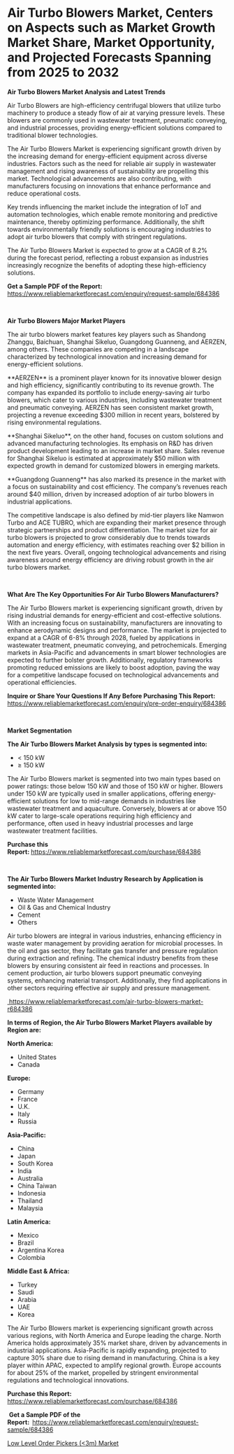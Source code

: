 <p><h1>Air Turbo Blowers Market, Centers on Aspects such as Market Growth Market Share, Market Opportunity, and Projected Forecasts Spanning from 2025 to 2032</h1></p><p><strong>Air Turbo Blowers Market Analysis and Latest Trends</strong></p>
<p><p>Air Turbo Blowers are high-efficiency centrifugal blowers that utilize turbo machinery to produce a steady flow of air at varying pressure levels. These blowers are commonly used in wastewater treatment, pneumatic conveying, and industrial processes, providing energy-efficient solutions compared to traditional blower technologies. </p><p>The Air Turbo Blowers Market is experiencing significant growth driven by the increasing demand for energy-efficient equipment across diverse industries. Factors such as the need for reliable air supply in wastewater management and rising awareness of sustainability are propelling this market. Technological advancements are also contributing, with manufacturers focusing on innovations that enhance performance and reduce operational costs. </p><p>Key trends influencing the market include the integration of IoT and automation technologies, which enable remote monitoring and predictive maintenance, thereby optimizing performance. Additionally, the shift towards environmentally friendly solutions is encouraging industries to adopt air turbo blowers that comply with stringent regulations. </p><p>The Air Turbo Blowers Market is expected to grow at a CAGR of 8.2% during the forecast period, reflecting a robust expansion as industries increasingly recognize the benefits of adopting these high-efficiency solutions.</p></p>
<p><strong>Get a Sample PDF of the Report:&nbsp;</strong> <a href="https://www.reliablemarketforecast.com/enquiry/request-sample/684386?utm_campaign=2736&utm_medium=2&utm_source=Github&utm_content=ia&utm_term=29032025&utm_id=air-turbo-blowers">https://www.reliablemarketforecast.com/enquiry/request-sample/684386</a></p>
<p>&nbsp;</p>
<p><strong>Air Turbo Blowers Major Market Players</strong></p>
<p><p>The air turbo blowers market features key players such as Shandong Zhanggu, Baichuan, Shanghai Sikeluo, Guangdong Guanneng, and AERZEN, among others. These companies are competing in a landscape characterized by technological innovation and increasing demand for energy-efficient solutions.</p><p>**AERZEN** is a prominent player known for its innovative blower design and high efficiency, significantly contributing to its revenue growth. The company has expanded its portfolio to include energy-saving air turbo blowers, which cater to various industries, including wastewater treatment and pneumatic conveying. AERZEN has seen consistent market growth, projecting a revenue exceeding $300 million in recent years, bolstered by rising environmental regulations.</p><p>**Shanghai Sikeluo**, on the other hand, focuses on custom solutions and advanced manufacturing technologies. Its emphasis on R&D has driven product development leading to an increase in market share. Sales revenue for Shanghai Sikeluo is estimated at approximately $50 million with expected growth in demand for customized blowers in emerging markets.</p><p>**Guangdong Guanneng** has also marked its presence in the market with a focus on sustainability and cost efficiency. The company’s revenues reach around $40 million, driven by increased adoption of air turbo blowers in industrial applications.</p><p>The competitive landscape is also defined by mid-tier players like Namwon Turbo and ACE TUBRO, which are expanding their market presence through strategic partnerships and product differentiation. The market size for air turbo blowers is projected to grow considerably due to trends towards automation and energy efficiency, with estimates reaching over $2 billion in the next five years. Overall, ongoing technological advancements and rising awareness around energy efficiency are driving robust growth in the air turbo blowers market.</p></p>
<p>&nbsp;</p>
<p><strong>What Are The Key Opportunities For Air Turbo Blowers Manufacturers?</strong></p>
<p><p>The Air Turbo Blowers market is experiencing significant growth, driven by rising industrial demands for energy-efficient and cost-effective solutions. With an increasing focus on sustainability, manufacturers are innovating to enhance aerodynamic designs and performance. The market is projected to expand at a CAGR of 6-8% through 2028, fueled by applications in wastewater treatment, pneumatic conveying, and petrochemicals. Emerging markets in Asia-Pacific and advancements in smart blower technologies are expected to further bolster growth. Additionally, regulatory frameworks promoting reduced emissions are likely to boost adoption, paving the way for a competitive landscape focused on technological advancements and operational efficiencies.</p></p>
<p><strong>Inquire or Share Your Questions If Any Before Purchasing This Report:</strong> <a href="https://www.reliablemarketforecast.com/enquiry/pre-order-enquiry/684386?utm_campaign=2736&utm_medium=2&utm_source=Github&utm_content=ia&utm_term=29032025&utm_id=air-turbo-blowers">https://www.reliablemarketforecast.com/enquiry/pre-order-enquiry/684386</a></p>
<p>&nbsp;</p>
<p><strong>Market Segmentation</strong></p>
<p><strong>The Air Turbo Blowers Market Analysis by types is segmented into:</strong></p>
<p><ul><li>< 150 kW</li><li>≥ 150 kW</li></ul></p>
<p><p>The Air Turbo Blowers market is segmented into two main types based on power ratings: those below 150 kW and those of 150 kW or higher. Blowers under 150 kW are typically used in smaller applications, offering energy-efficient solutions for low to mid-range demands in industries like wastewater treatment and aquaculture. Conversely, blowers at or above 150 kW cater to large-scale operations requiring high efficiency and performance, often used in heavy industrial processes and large wastewater treatment facilities.</p></p>
<p><strong>Purchase this Report:&nbsp;</strong><a href="https://www.reliablemarketforecast.com/purchase/684386?utm_campaign=2736&utm_medium=2&utm_source=Github&utm_content=ia&utm_term=29032025&utm_id=air-turbo-blowers">https://www.reliablemarketforecast.com/purchase/684386</a></p>
<p>&nbsp;</p>
<p><strong>The Air Turbo Blowers Market Industry Research by Application is segmented into:</strong></p>
<p><ul><li>Waste Water Management</li><li>Oil & Gas and Chemical Industry</li><li>Cement</li><li>Others</li></ul></p>
<p><p>Air turbo blowers are integral in various industries, enhancing efficiency in waste water management by providing aeration for microbial processes. In the oil and gas sector, they facilitate gas transfer and pressure regulation during extraction and refining. The chemical industry benefits from these blowers by ensuring consistent air feed in reactions and processes. In cement production, air turbo blowers support pneumatic conveying systems, enhancing material transport. Additionally, they find applications in other sectors requiring effective air supply and pressure management.</p></p>
<p><a href="https://www.reliablemarketforecast.com/air-turbo-blowers-market-r684386?utm_campaign=2736&utm_medium=2&utm_source=Github&utm_content=ia&utm_term=29032025&utm_id=air-turbo-blowers">&nbsp;https://www.reliablemarketforecast.com/air-turbo-blowers-market-r684386</a></p>
<p><strong>In terms of Region, the Air Turbo Blowers Market Players available by Region are:</strong></p>
<p>
    <p> <strong> North America: </strong>
        <ul>
            <li>United States</li>
            <li>Canada</li>
        </ul>
        </p> 
    <p> <strong> Europe: </strong>
        <ul>
            <li>Germany</li>
            <li>France</li>
            <li>U.K.</li>
            <li>Italy</li>
            <li>Russia</li>
        </ul>
        </p> 
    <p> <strong> Asia-Pacific: </strong>
        <ul>
            <li>China</li>
            <li>Japan</li>
            <li>South Korea</li>
            <li>India</li>
            <li>Australia</li>
            <li>China Taiwan</li>
            <li>Indonesia</li>
            <li>Thailand</li>
            <li>Malaysia</li>
        </ul>
        </p> 
    <p> <strong> Latin America: </strong>
        <ul>
            <li>Mexico</li>
            <li>Brazil</li>
            <li>Argentina Korea</li>
            <li>Colombia</li>
        </ul>
        </p> 
    <p> <strong> Middle East & Africa: </strong>
        <ul>
            <li>Turkey</li>
            <li>Saudi</li>
            <li>Arabia</li>
            <li>UAE</li>
            <li>Korea</li>
        </ul>
    </p>
    </p>
<p><p>The Air Turbo Blowers market is experiencing significant growth across various regions, with North America and Europe leading the charge. North America holds approximately 35% market share, driven by advancements in industrial applications. Asia-Pacific is rapidly expanding, projected to capture 30% share due to rising demand in manufacturing. China is a key player within APAC, expected to amplify regional growth. Europe accounts for about 25% of the market, propelled by stringent environmental regulations and technological innovations.</p></p>
<p><strong>Purchase this Report: </strong><a href="https://www.reliablemarketforecast.com/purchase/684386?utm_campaign=2736&utm_medium=2&utm_source=Github&utm_content=ia&utm_term=29032025&utm_id=air-turbo-blowers">https://www.reliablemarketforecast.com/purchase/684386</a></p>
<p>&nbsp;<strong>Get a Sample PDF of the Report:&nbsp;&nbsp;</strong><a href="https://www.reliablemarketforecast.com/enquiry/request-sample/684386?utm_campaign=2736&utm_medium=2&utm_source=Github&utm_content=ia&utm_term=29032025&utm_id=air-turbo-blowers">https://www.reliablemarketforecast.com/enquiry/request-sample/684386</a></p>
<p><strong></strong></p>
<p><p><a href="https://github.com/meuskocov/Market-Research-Report-List-1/blob/main/low-level-order-pickers-3m-market.md?utm_campaign=2736&utm_medium=2&utm_source=Github&utm_content=ia&utm_term=29032025&utm_id=air-turbo-blowers">Low Level Order Pickers (<3m) Market</a></p></p>